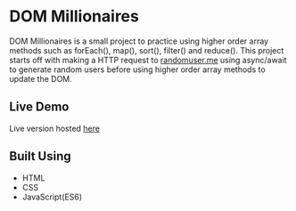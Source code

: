 # DOM Millionaires

DOM Millionaires is a small project to practice using higher order array methods such as forEach(), map(), sort(), filter() and reduce(). This project starts off with making a HTTP request to [randomuser.me](https://randomuser.me/) using async/await to generate random users before using higher order array methods to update the DOM.

## Live Demo

Live version hosted [here]()

## Built Using

- HTML
- CSS
- JavaScript(ES6)
